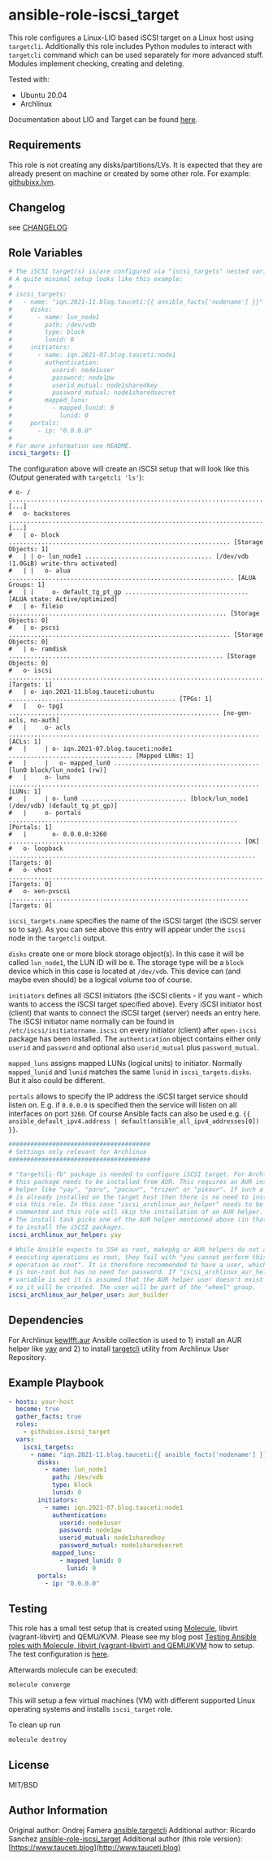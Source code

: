 ansible-role-iscsi_target
=========================

This role configures a Linux-LIO based iSCSI target on a Linux host using `targetcli`. Additionally this role includes Python modules to interact with `targetcli` command which can be used separately for more advanced stuff. Modules implement checking, creating and deleting.

Tested with:

- Ubuntu 20.04
- Archlinux

Documentation about LIO and Target can be found [here](https://linux-iscsi.org/wiki/Main_Page).

Requirements
------------

This role is not creating any disks/partitions/LVs. It is expected that they are already present on machine or created by some other role. For example: [githubixx.lvm](https://github.com/githubixx/ansible-role-lvm).

Changelog
---------

see [CHANGELOG](https://github.com/githubixx/ansible-role-iscsi_target/blob/master/CHANGELOG.md)

Role Variables
--------------

```yaml
# The iSCSI target(s) is/are configured via "iscsi_targets" nested variable.
# A quite minimal setup looks like this example:
#
# iscsi_targets:
#   - name: "iqn.2021-11.blog.tauceti:{{ ansible_facts['nodename'] }}"
#     disks:
#       - name: lun_node1
#         path: /dev/vdb
#         type: block
#         lunid: 0
#     initiators:
#       - name: iqn.2021-07.blog.tauceti:node1
#         authentication:
#           userid: node1user
#           password: node1pw
#           userid_mutual: node1sharedkey
#           password_mutual: node1sharedsecret
#         mapped_luns:
#           - mapped_lunid: 0
#             lunid: 0
#     portals:
#       - ip: "0.0.0.0"
#
# For more information see README.
iscsi_targets: []
```

The configuration above will create an iSCSI setup that will look like this (Output generated with `targetcli 'ls'`):

```plain
# o- / .................................................................................... [...]
#   o- backstores ......................................................................... [...]
#   | o- block ............................................................. [Storage Objects: 1]
#   | | o- lun_node1 ................................... [/dev/vdb (1.0GiB) write-thru activated]
#   | |   o- alua .............................................................. [ALUA Groups: 1]
#   | |     o- default_tg_pt_gp .................................. [ALUA state: Active/optimized]
#   | o- fileio ............................................................ [Storage Objects: 0]
#   | o- pscsi ............................................................. [Storage Objects: 0]
#   | o- ramdisk ........................................................... [Storage Objects: 0]
#   o- iscsi ....................................................................... [Targets: 1]
#   | o- iqn.2021-11.blog.tauceti:ubuntu .............................................. [TPGs: 1]
#   |   o- tpg1 .......................................................... [no-gen-acls, no-auth]
#   |     o- acls ..................................................................... [ACLs: 1]
#   |     | o- iqn.2021-07.blog.tauceti:node1 .................................. [Mapped LUNs: 1]
#   |     |   o- mapped_lun0 ........................................ [lun0 block/lun_node1 (rw)]
#   |     o- luns ..................................................................... [LUNs: 1]
#   |     | o- lun0 ............................. [block/lun_node1 (/dev/vdb) (default_tg_pt_gp)]
#   |     o- portals ............................................................... [Portals: 1]
#   |       o- 0.0.0.0:3260 ................................................................ [OK]
#   o- loopback .................................................................... [Targets: 0]
#   o- vhost ....................................................................... [Targets: 0]
#   o- xen-pvscsi .................................................................. [Targets: 0]
```

`iscsi_targets.name` specifies the name of the iSCSI target (the iSCSI server so to say). As you can see above this entry will appear under the `iscsi` node in the `targetcli` output.

`disks` create one or more block storage object(s). In this case it will be called `lun_node1`, the LUN ID will be `0`. The storage type will be a `block` device which in this case is located at `/dev/vdb`. This device can (and maybe even should) be a logical volume too of course.

`initiators` defines all iSCSI initiators (the iSCSI clients - if you want - which wants to access the iSCSI target specified above). Every iSCSI initiator host (client) that wants to connect the iSCSI target (server) needs an entry here. The iSCSI initiator name normally can be found in `/etc/iscsi/initiatorname.iscsi` on every initiator (client) after `open-iscsi` package has been installed. The `authentication` object contains either only `userid` and `password` and optional also `userid_mutual` plus `password_mutual`.

`mapped_luns` assigns mapped LUNs (logical units) to initiator. Normally `mapped_lunid` and `lunid` matches the same `lunid` in `iscsi_targets.disks`. But it also could be different.

`portals` allows to specify the IP address the iSCSI target service should listen on. E.g. if `0.0.0.0` is specified then the service will listen on all interfaces on port `3260`. Of course Ansible facts can also be used e.g. `{{ ansible_default_ipv4.address | default(ansible_all_ipv4_addresses[0]) }}`.

```yaml
#######################################
# Settings only relevant for Archlinux
#######################################

# "targetcli-fb" package is needed to configure iSCSI target. For Archlinux
# this package needs to be installed from AUR. This requires an AUR install
# helper like "yay", "paru", "pacaur", "trizen" or "pikaur". If such a helper
# is already installed on the target host then there is no need to install it
# via this role. In this case "iscsi_archlinux_aur_helper" needs to be 
# commented and this role will skip the installation of an AUR helper.
# The install task picks one of the AUR helper mentioned above (in that order)
# to install the iSCSI packages.
iscsi_archlinux_aur_helper: yay

# While Ansible expects to SSH as root, makepkg or AUR helpers do not allow
# executing operations as root, they fail with "you cannot perform this
# operation as root". It is therefore recommended to have a user, which
# is non-root but has no need for password. If "iscsi_archlinux_aur_helper"
# variable is set it is assumed that the AUR helper user doesn't exist yet
# so it will be created. The user will be part of the "wheel" group.
iscsi_archlinux_aur_helper_user: aur_builder
```

Dependencies
------------

For Archlinux [kewlfft.aur](https://galaxy.ansible.com/kewlfft/aur) Ansible collection is used to 1) install an AUR helper like [yay](https://github.com/Jguer/yay) and 2) to install [targetcli](https://aur.archlinux.org/packages/targetcli-fb/) utility from Archlinux User Repository.

Example Playbook
----------------

```yaml
- hosts: your-host
  become: true
  gather_facts: true
  roles:
    - githubixx.iscsi_target
  vars:
    iscsi_targets:
      - name: "iqn.2021-11.blog.tauceti:{{ ansible_facts['nodename'] }}"
        disks:
          - name: lun_node1
            path: /dev/vdb
            type: block
            lunid: 0
        initiators:
          - name: iqn.2021-07.blog.tauceti:node1
            authentication:
              userid: node1user
              password: node1pw
              userid_mutual: node1sharedkey
              password_mutual: node1sharedsecret
            mapped_luns:
              - mapped_lunid: 0
                lunid: 0
        portals:
          - ip: "0.0.0.0"
```

Testing
-------

This role has a small test setup that is created using [Molecule](https://github.com/ansible-community/molecule), libvirt (vagrant-libvirt) and QEMU/KVM. Please see my blog post [Testing Ansible roles with Molecule, libvirt (vagrant-libvirt) and QEMU/KVM](https://www.tauceti.blog/posts/testing-ansible-roles-with-molecule-libvirt-vagrant-qemu-kvm/) how to setup. The test configuration is [here](https://github.com/githubixx/ansible-role-iscsi_target/tree/master/molecule/kvm).

Afterwards molecule can be executed:

```bash
molecule converge
```

This will setup a few virtual machines (VM) with different supported Linux operating systems and installs `iscsi_target` role.

To clean up run

```bash
molecule destroy
```

License
-------

MIT/BSD

Author Information
------------------

Original author: Ondrej Famera [ansible.targetcli](https://github.com/OndrejHome/ansible.targetcli)
Additional author: Ricardo Sanchez [ansible-role-iscsi_target](https://github.com/ricsanfre/ansible-role-iscsi_target)
Additional author (this role version): [https://www.tauceti.blog](http://www.tauceti.blog)
